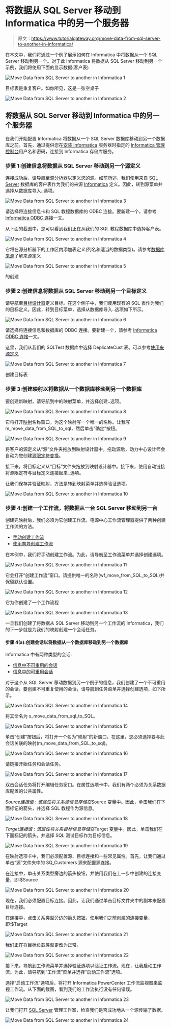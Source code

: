 # 将数据从 SQL Server 移动到 Informatica 中的另一个服务器

> 原文：<https://www.tutorialgateway.org/move-data-from-sql-server-to-another-in-informatica/>

在本文中，我们将通过一个例子展示如何在 Informatica 中将数据从一个 SQL Server 移动到另一个。对于此 Informatica 将数据从 SQL Server 移动到另一个示例，我们将使用下面的显示数据(客户表)

![Move Data from SQL Server to another in Informatica 1](img/643db70b50b21b5688d6b1be6b2b3897.png)

目标表是重复客户。如你所见，这是一张空桌子

![Move Data from SQL Server to another in Informatica 2](img/5ebb8df5e24759c434a4e3719a110982.png)

## 将数据从 SQL Server 移动到 Informatica 中的另一个服务器

在我们开始配置 Informatica 将数据从一个 SQL Server 数据库移动到另一个数据库之前。首先，通过提供您在[安装 Informatica](https://www.tutorialgateway.org/how-to-install-informatica/) 服务器时指定的 [Informatica 管理控制台](https://www.tutorialgateway.org/informatica-admin-console/)用户名和密码，连接到 Informatica 存储库服务。

### 步骤 1:创建信息将数据从 SQL Server 移动到另一个源定义

连接成功后，请导航至[源分析器](https://www.tutorialgateway.org/informatica-source-analyzer/)以定义您的源。如前所述，我们使用来自 [SQL Server](https://www.tutorialgateway.org/sql/) 数据库的客户表作为我们的来源 [Informatica](https://www.tutorialgateway.org/informatica/) 定义。因此，转到源菜单并选择从数据库导入..选项。

![Move Data from SQL Server to another in Informatica 3](img/2f8887acb1a3488a3bee9e52bfff1e90.png)

请选择将连接信息卡和 SQL 教程数据库的 ODBC 连接。要新建一个，请参考 [Informatica ODBC 连接](https://www.tutorialgateway.org/informatica-odbc-connection/)一文。

从下面的截图中，您可以看到我们正在从我们的 SQL 教程数据库中选择客户表。

![Move Data from SQL Server to another in Informatica 4](img/a5cfebcc54d379326cb6475aa99322ce.png)

它将在源分析器下的工作区内添加表定义(列名和适当的数据类型)。请参考[数据库来源](https://www.tutorialgateway.org/database-source-in-informatica/)了解来源定义

![Move Data from SQL Server to another in Informatica 5](img/1ee45e7e151fb31c7a659fe8c893d36f.png)

的创建

### 步骤 2:创建信息将数据从 SQL Server 移动到另一个目标定义

请导航至[目标设计器](https://www.tutorialgateway.org/target-designer-in-informatica/)定义目标。在这个例子中，我们使用现有的 SQL 表作为我们的目标定义。因此，转到目标菜单，选择从数据库导入..选项如下所示。

![Move Data from SQL Server to another in Informatica 6](img/cfa29a595b0217e38ed23da94aafb741.png)

请选择将连接信息和数据库的 ODBC 连接。要新建一个，请参考 [Informatica ODBC 连接](https://www.tutorialgateway.org/informatica-odbc-connection/)一文。

这里，我们从我们的 SQLTest 数据库中选择 DeplicateCust 表。可以参考[使用来源定义](https://www.tutorialgateway.org/create-informatica-target-table-using-source-definition/)

![Move Data from SQL Server to another in Informatica 7](img/e1bb7267d39758bd0ee4e82befb4dff4.png)

创建目标表

### 步骤 3:创建映射以将数据从一个数据库移动到另一个数据库

要创建新映射，请导航到中的映射菜单，并选择创建..选项。

![Move Data from SQL Server to another in Informatica 8](img/1c1a2111cf4e4b6009aba8bda42eb9bd.png)

它将打开[映射](https://www.tutorialgateway.org/informatica-mapping/)名称窗口，为这个映射写一个唯一的名称。让我写 m_move_data_from_SQL_to_sql，然后单击“确定”按钮。

![Move Data from SQL Server to another in Informatica 9](img/466b345bdfd737d4a89d0f35ff20e332.png)

将客户的源定义从“源”文件夹拖放到映射设计器中。拖动源后，动力中心设计师会自动为您创建[源限定符变换](https://www.tutorialgateway.org/source-qualifier-transformation-in-informatica/)。

接下来，将目标定义从“目标”文件夹拖放到映射设计器中。接下来，使用自动链接将源限定符与目标定义连接起来..选项。

让我们保存并验证映射，方法是转到映射菜单并选择验证选项。

![Move Data from SQL Server to another in Informatica 10](img/943ac79ff22dedc9227e394b51796a29.png)

### 步骤 4:创建一个工作流，将数据从一台 SQL Server 移动到另一台

创建完映射后，我们必须为它创建工作流。电源中心工作流管理器提供了两种创建工作流的方法。

*   [手动创建工作流](https://www.tutorialgateway.org/informatica-workflow/)
*   [使用向导创建工作流](https://www.tutorialgateway.org/informatica-workflow-using-wizard/)

在本例中，我们将手动创建工作流。为此，请导航至工作流菜单并选择创建选项。

![Move Data from SQL Server to another in Informatica 11](img/85265cc60c1b59a54c4387bea2c24436.png)

它会打开“创建工作流”窗口。请提供唯一的名称(wf_move_from_SQL_to_SQL)并保留默认设置。

![Move Data from SQL Server to another in Informatica 12](img/60233ad87822d49427a768c60253bcfa.png)

它为你创建了一个工作流程

![Move Data from SQL Server to another in Informatica 13](img/e290ce07184500fb0a18640753cead3b.png)

一旦我们创建了将数据从 SQL Server 移动到另一个工作流的 Informatica，我们的下一步就是为我们的映射创建一个会话任务。

#### 步骤 4(a):创建会话以将数据从一个数据库移动到另一个数据库

Informatica 中有两种类型的会话:

*   [信息中不可重用的会话](https://www.tutorialgateway.org/session-in-informatica/)
*   [信息中的可重用会话](https://www.tutorialgateway.org/reusable-session-in-informatica/)

对于这个从 SQL Server 移动数据到另一个例子的信息，我们创建了一个不可重用的会话。要创建不可重复使用的会话，请导航到任务菜单并选择创建选项，如下所示。

![Move Data from SQL Server to another in Informatica 14](img/c4eabb3800fbc745652327413737a398.png)

将其命名为 s_move_data_from_sql_to_SQL。

![Move Data from SQL Server to another in Informatica 15](img/fa466b1a6af35dd6db6990c72795d433.png)

单击“创建”按钮后，将打开一个名为“映射”的新窗口。在这里，您必须选择要与此会话关联的映射(m_move_data_from_SQL_to_sql)。

![Move Data from SQL Server to another in Informatica 16](img/d8e48ba5672873b51398cebcae7a781c.png)

请链接开始任务和会话任务。

![Move Data from SQL Server to another in Informatica 17](img/8bcda5e01c0b796fdd340ac7daa78677.png)

双击会话任务将打开编辑任务窗口。在属性选项卡中，我们有两个必须为关系数据库配置的公共属性。

$Source 连接值:该属性将关系源信息存储在$Source 变量中。因此，单击我们在下面标记的箭头，并选择 SQL 教程作为源信息。

![Move Data from SQL Server to another in Informatica 18](img/52e876250167d71596435b08ca17c145.png)

$Target 连接值:该属性将关系目标信息存储在$Target 变量中。因此，单击我们在下面标记的箭头，并选择 SQL 测试目标作为目标信息。

![Move Data from SQL Server to another in Informatica 19](img/0713a10dc8ecf02ea21381f0b2daeb3f.png)

在映射选项卡中，我们必须配置源、目标连接和一些常见属性。首先，让我们通过单击“源”文件夹中的 SQ_Customers 源来配置源连接。

在连接中，单击关系类型旁边的箭头按钮，并使用我们在上一步中创建的连接变量，即:$Source

![Move Data from SQL Server to another in Informatica 20](img/92a19bc54c7ed5b7f6baa3c515cf8789.png)

现在，我们必须配置目标连接。因此，让我们通过单击目标文件夹中的副本来配置目标连接。

在连接中，点击关系类型旁边的箭头按钮，使用我们之前创建的连接变量，即:$Target

![Move Data from SQL Server to another in Informatica 21](img/fe40f5c0d2c1dfd7f0aba548e7a1aef9.png)

我们正在将目标负载类型更改为正常。

![Move Data from SQL Server to another in Informatica 22](img/0ebd6b50073f825ce69121f7536bf24c.png)

接下来，导航到工作流菜单并选择验证选项以验证工作流。现在，让我启动工作流。为此，请导航到“工作流”菜单并选择“启动工作流”选项。

选择“启动工作流”选项后，将打开 Informatica PowerCenter 工作流监视器来监视工作流。从下面的截图，看到我们的工作流执行没有任何错误。

![Move Data from SQL Server to another in Informatica 23](img/33eb3fb87382e8d0f455d728acf809e3.png)

让我们打开 [SQL Server](https://www.tutorialgateway.org/sql/) 管理工作室，检查我们是否成功地从一个源传输了数据。

![Move Data from SQL Server to another in Informatica 24](img/44c848b293ad1c569c5460513a449474.png)